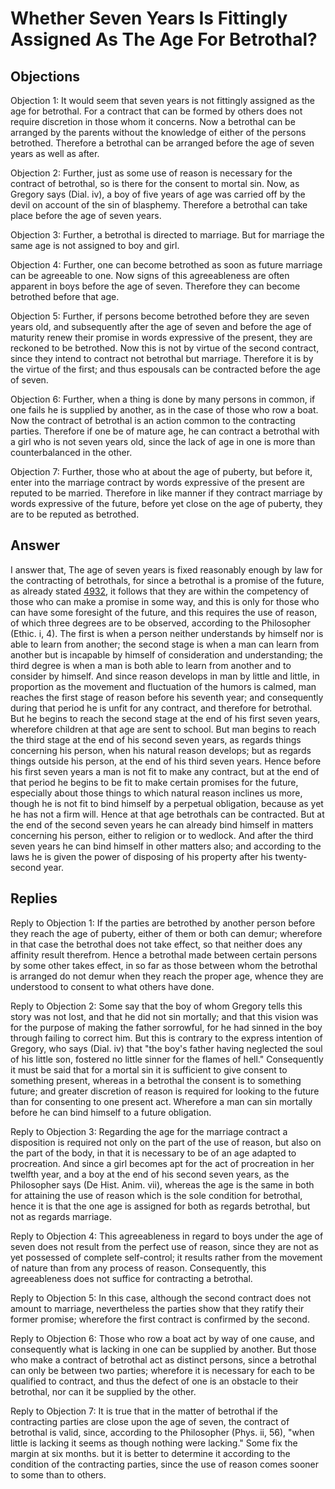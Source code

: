 # Whether Seven Years Is Fittingly Assigned As The Age For Betrothal?

## Objections

Objection 1: It would seem that seven years is not fittingly assigned as the age for betrothal. For a contract that can be formed by others does not require discretion in those whom it concerns. Now a betrothal can be arranged by the parents without the knowledge of either of the persons betrothed. Therefore a betrothal can be arranged before the age of seven years as well as after.

Objection 2: Further, just as some use of reason is necessary for the contract of betrothal, so is there for the consent to mortal sin. Now, as Gregory says (Dial. iv), a boy of five years of age was carried off by the devil on account of the sin of blasphemy. Therefore a betrothal can take place before the age of seven years.

Objection 3: Further, a betrothal is directed to marriage. But for marriage the same age is not assigned to boy and girl.

Objection 4: Further, one can become betrothed as soon as future marriage can be agreeable to one. Now signs of this agreeableness are often apparent in boys before the age of seven. Therefore they can become betrothed before that age.

Objection 5: Further, if persons become betrothed before they are seven years old, and subsequently after the age of seven and before the age of maturity renew their promise in words expressive of the present, they are reckoned to be betrothed. Now this is not by virtue of the second contract, since they intend to contract not betrothal but marriage. Therefore it is by the virtue of the first; and thus espousals can be contracted before the age of seven.

Objection 6: Further, when a thing is done by many persons in common, if one fails he is supplied by another, as in the case of those who row a boat. Now the contract of betrothal is an action common to the contracting parties. Therefore if one be of mature age, he can contract a betrothal with a girl who is not seven years old, since the lack of age in one is more than counterbalanced in the other.

Objection 7: Further, those who at about the age of puberty, but before it, enter into the marriage contract by words expressive of the present are reputed to be married. Therefore in like manner if they contract marriage by words expressive of the future, before yet close on the age of puberty, they are to be reputed as betrothed.

## Answer



I answer that, The age of seven years is fixed reasonably enough by law for the contracting of betrothals, for since a betrothal is a promise of the future, as already stated [4932](A[1]), it follows that they are within the competency of those who can make a promise in some way, and this is only for those who can have some foresight of the future, and this requires the use of reason, of which three degrees are to be observed, according to the Philosopher (Ethic. i, 4). The first is when a person neither understands by himself nor is able to learn from another; the second stage is when a man can learn from another but is incapable by himself of consideration and understanding; the third degree is when a man is both able to learn from another and to consider by himself. And since reason develops in man by little and little, in proportion as the movement and fluctuation of the humors is calmed, man reaches the first stage of reason before his seventh year; and consequently during that period he is unfit for any contract, and therefore for betrothal. But he begins to reach the second stage at the end of his first seven years, wherefore children at that age are sent to school. But man begins to reach the third stage at the end of his second seven years, as regards things concerning his person, when his natural reason develops; but as regards things outside his person, at the end of his third seven years. Hence before his first seven years a man is not fit to make any contract, but at the end of that period he begins to be fit to make certain promises for the future, especially about those things to which natural reason inclines us more, though he is not fit to bind himself by a perpetual obligation, because as yet he has not a firm will. Hence at that age betrothals can be contracted. But at the end of the second seven years he can already bind himself in matters concerning his person, either to religion or to wedlock. And after the third seven years he can bind himself in other matters also; and according to the laws he is given the power of disposing of his property after his twenty-second year.

## Replies

Reply to Objection 1: If the parties are betrothed by another person before they reach the age of puberty, either of them or both can demur; wherefore in that case the betrothal does not take effect, so that neither does any affinity result therefrom. Hence a betrothal made between certain persons by some other takes effect, in so far as those between whom the betrothal is arranged do not demur when they reach the proper age, whence they are understood to consent to what others have done.

Reply to Objection 2: Some say that the boy of whom Gregory tells this story was not lost, and that he did not sin mortally; and that this vision was for the purpose of making the father sorrowful, for he had sinned in the boy through failing to correct him. But this is contrary to the express intention of Gregory, who says (Dial. iv) that "the boy's father having neglected the soul of his little son, fostered no little sinner for the flames of hell." Consequently it must be said that for a mortal sin it is sufficient to give consent to something present, whereas in a betrothal the consent is to something future; and greater discretion of reason is required for looking to the future than for consenting to one present act. Wherefore a man can sin mortally before he can bind himself to a future obligation.

Reply to Objection 3: Regarding the age for the marriage contract a disposition is required not only on the part of the use of reason, but also on the part of the body, in that it is necessary to be of an age adapted to procreation. And since a girl becomes apt for the act of procreation in her twelfth year, and a boy at the end of his second seven years, as the Philosopher says (De Hist. Anim. vii), whereas the age is the same in both for attaining the use of reason which is the sole condition for betrothal, hence it is that the one age is assigned for both as regards betrothal, but not as regards marriage.

Reply to Objection 4: This agreeableness in regard to boys under the age of seven does not result from the perfect use of reason, since they are not as yet possessed of complete self-control; it results rather from the movement of nature than from any process of reason. Consequently, this agreeableness does not suffice for contracting a betrothal.

Reply to Objection 5: In this case, although the second contract does not amount to marriage, nevertheless the parties show that they ratify their former promise; wherefore the first contract is confirmed by the second.

Reply to Objection 6: Those who row a boat act by way of one cause, and consequently what is lacking in one can be supplied by another. But those who make a contract of betrothal act as distinct persons, since a betrothal can only be between two parties; wherefore it is necessary for each to be qualified to contract, and thus the defect of one is an obstacle to their betrothal, nor can it be supplied by the other.

Reply to Objection 7: It is true that in the matter of betrothal if the contracting parties are close upon the age of seven, the contract of betrothal is valid, since, according to the Philosopher (Phys. ii, 56), "when little is lacking it seems as though nothing were lacking." Some fix the margin at six months. but it is better to determine it according to the condition of the contracting parties, since the use of reason comes sooner to some than to others.